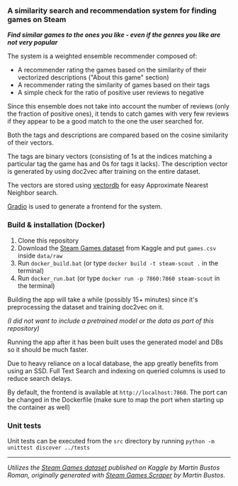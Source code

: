 ### A similarity search and recommendation system for finding games on Steam

***Find similar games to the ones you like - even if the genres you like are not very popular***

The system is a weighted ensemble recommender composed of:
- A recommender rating the games based on the similarity of their vectorized descriptions ("About this game" section)
- A recommender rating the similarity of games based on their tags
- A simple check for the ratio of positive user reviews to negative

Since this ensemble does not take into account the number of reviews (only the fraction of positive ones), it tends to catch games with very few reviews if they appear to be a good match to the one the user searched for.

Both the tags and descriptions are compared based on the cosine similarity of their vectors. 

The tags are binary vectors (consisting of 1s at the indices matching a particular tag the game has and 0s for tags it lacks). The description vector is generated by using doc2vec after training on the entire dataset.

The vectors are stored using [vectordb](https://github.com/jina-ai/vectordb/) for easy Approximate Nearest Neighbor search.

[Gradio](https://github.com/gradio-app/gradio) is used to generate a frontend for the system.

### Build & installation (Docker)

1. Clone this repository
2. Download the [Steam Games dataset](https://www.kaggle.com/datasets/fronkongames/steam-games-dataset) from Kaggle and put `games.csv` inside `data/raw`
3. Run `docker_build.bat` (or type `docker build -t steam-scout .` in the terminal)
4. Run `docker_run.bat` (or type `docker run -p 7860:7860 steam-scout` in the terminal)

Building the app will take a while (possibly 15+ minutes) since it's preprocessing the dataset and training doc2vec on it.

*(I did not want to include a pretrained model or the data as part of this repository)*

Running the app after it has been built uses the generated model and DBs so it should be much faster.

Due to heavy reliance on a local database, the app greatly benefits from using an SSD. Full Text Search and indexing on queried columns is used to reduce search delays.

By default, the frontend is available at `http://localhost:7860`. The port can be changed in the Dockerfile (make sure to map the port when starting up the container as well)

### Unit tests

Unit tests can be executed from the `src` directory by running `python -m unittest discover ../tests`

---

*Utilizes the [Steam Games dataset](https://www.kaggle.com/datasets/fronkongames/steam-games-dataset) published on Kaggle by Martin Bustos Roman, originally generated with [Steam Games Scraper](https://github.com/FronkonGames/Steam-Games-Scraper) by Martin Bustos.*